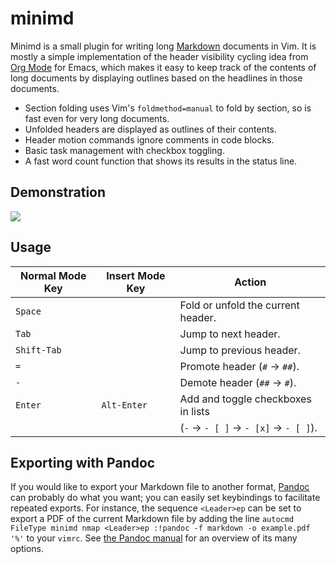 # minimd

Minimd is a small plugin for writing long [Markdown](https://commonmark.org/) documents in Vim.  It is mostly a simple implementation of the header visibility cycling idea from [Org Mode](https://orgmode.org/) for Emacs, which makes it easy to keep track of the contents of long documents by displaying outlines based on the headlines in those documents.

- Section folding uses Vim's `foldmethod=manual` to fold by section, so is fast even for very long documents.
- Unfolded headers are displayed as outlines of their contents.
- Header motion commands ignore comments in code blocks.
- Basic task management with checkbox toggling.
- A fast word count function that shows its results in the status line.

## Demonstration

![](http://johnob.sdf.org/resources/minimd_demo.gif)

## Usage

 | Normal Mode Key | Insert Mode Key | Action                                 | 
 | --------------- | --------------- | -------------------------------------- | 
 | `Space`         |                 | Fold or unfold the current header.     | 
 | `Tab`           |                 | Jump to next header.                   | 
 | `Shift-Tab`     |                 | Jump to previous header.               | 
 | `=`             |                 | Promote header (`#` → `##`).           | 
 | `-`             |                 | Demote header (`##` → `#`).            | 
 | `Enter`         | `Alt-Enter`     | Add and toggle checkboxes in lists     | 
 |                 |                 | (`-` → `- [ ]` → `- [x]` → `- [ ]`).   | 

## Exporting with Pandoc

If you would like to export your Markdown file to another format, [Pandoc](https://pandoc.org/) can probably do what you want; you can easily set keybindings to facilitate repeated exports.  For instance, the sequence `<Leader>ep` can be set to export a PDF of the current Markdown file by adding the line `autocmd FileType minimd nmap <Leader>ep :!pandoc -f markdown -o example.pdf '%'` to your `vimrc`.  See [the Pandoc manual](https://pandoc.org/MANUAL.html) for an overview of its many options.
